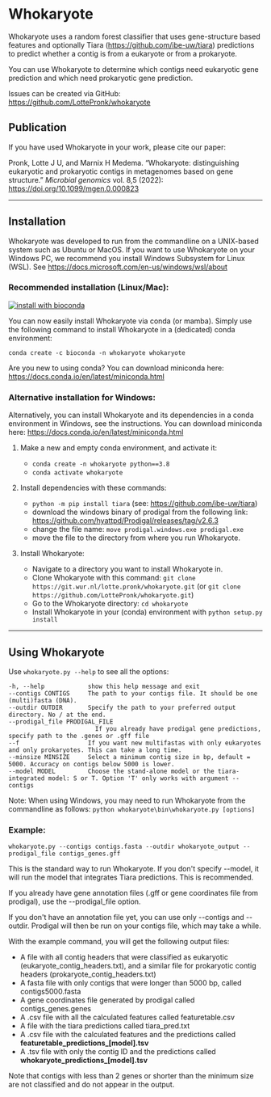 # Whokaryote

Whokaryote uses a random forest classifier that uses gene-structure based features and optionally Tiara
(https://github.com/ibe-uw/tiara) predictions to predict whether a contig is from a eukaryote or from a prokaryote.

You can use Whokaryote to determine which contigs need eukaryotic gene prediction and which need prokaryotic gene prediction.

Issues can be created via GitHub: https://github.com/LottePronk/whokaryote

## Publication
If you have used Whokaryote in your work, please cite our paper:

Pronk, Lotte J U, and Marnix H Medema. “Whokaryote: distinguishing eukaryotic and prokaryotic contigs in metagenomes based on gene structure.” _Microbial genomics_ vol. 8,5 (2022): https://doi.org/10.1099/mgen.0.000823

---

## Installation

Whokaryote was developed to run from the commandline on a UNIX-based system such as Ubuntu or MacOS. 
If you want to use Whokaryote on your Windows PC, we recommend you install Windows Subsystem for Linux (WSL). See
https://docs.microsoft.com/en-us/windows/wsl/about

### Recommended installation (Linux/Mac):

[![install with bioconda](https://img.shields.io/badge/install%20with-bioconda-brightgreen.svg?style=flat)](http://bioconda.github.io/recipes/whokaryote/README.html)

You can now easily install Whokaryote via conda (or mamba).
Simply use the following command to install Whokaryote in a (dedicated) conda environment:

`conda create -c bioconda -n whokaryote whokaryote`

Are you new to using conda?
You can download miniconda here: https://docs.conda.io/en/latest/miniconda.html


### Alternative installation for Windows:
Alternatively, you can install Whokaryote and its dependencies in a conda environment in Windows, see the instructions.
You can download miniconda here: https://docs.conda.io/en/latest/miniconda.html

1. Make a new and empty conda environment, and activate it:
   - `conda create -n whokaryote python==3.8`
   - `conda activate whokaryote`

2. Install dependencies with these commands:
   - `python -m pip install tiara` (see: https://github.com/ibe-uw/tiara)
   - download the windows binary of prodigal from the following link:
https://github.com/hyattpd/Prodigal/releases/tag/v2.6.3
   - change the file name: `move prodigal.windows.exe prodigal.exe`
   - move the file to the directory from where you run Whokaryote.

3. Install Whokaryote:
   - Navigate to a directory you want to install Whokaryote in.
   - Clone Whokaryote with this command: `git clone https://git.wur.nl/lotte.pronk/whokaryote.git`
   (or `git clone https://github.com/LottePronk/whokaryote.git`)
   - Go to the Whokaryote directory: `cd whokaryote`
   - Install Whokaryote in your (conda) environment with `python setup.py install`

---

## Using Whokaryote

Use `whokaryote.py --help` to see all the options:
```
-h, --help            show this help message and exit
--contigs CONTIGS     The path to your contigs file. It should be one (multi)fasta (DNA).
--outdir OUTDIR       Specify the path to your preferred output directory. No / at the end.
--prodigal_file PRODIGAL_FILE
                        If you already have prodigal gene predictions, specify path to the .genes or .gff file
--f                   If you want new multifastas with only eukaryotes and only prokaryotes. This can take a long time.
--minsize MINSIZE     Select a minimum contig size in bp, default = 5000. Accuracy on contigs below 5000 is lower.
--model MODEL         Choose the stand-alone model or the tiara-integrated model: S or T. Option 'T' only works with argument --contigs
```

Note: When using Windows, you may need to run Whokaryote from the commandline as follows:
`python whokaryote\bin\whokaryote.py [options]` 
### Example:

```
whokaryote.py --contigs contigs.fasta --outdir whokaryote_output --prodigal_file contigs_genes.gff
```
This is the standard way to run Whokaryote. If you don't specify --model, it will run the model that integrates 
Tiara predictions. This is recommended. 

If you already have gene annotation files (.gff or gene coordinates file from prodigal), 
use the --prodigal_file option. 

If you don't have an annotation file yet, you can use only
--contigs and --outdir. Prodigal will then be run on your contigs file, which may take a while.

With the example command, you will get the following output files:

- A file with all contig headers that were classified as eukaryotic (eukaryote_contig_headers.txt),
and a similar file for prokaryotic contig headers (prokaryote_contig_headers.txt)
- A fasta file with only contigs that were longer than 5000 bp, called contigs5000.fasta
- A gene coordinates file generated by prodigal called contigs_genes.genes
- A .csv file with all the calculated features called featuretable.csv
- A file with the tiara predictions called tiara_pred.txt
- A .csv file with the calculated features and the predictions called **featuretable_predictions_[model].tsv**
- A .tsv file with only the contig ID and the predictions called **whokaryote_predictions_[model].tsv**

Note that contigs with less than 2 genes or shorter than the minimum size are not classified and do not appear in the output.
